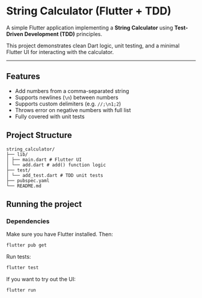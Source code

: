 # String Calculator (Flutter + TDD)

A simple Flutter application implementing a **String Calculator** using **Test-Driven Development (TDD)** principles.

This project demonstrates clean Dart logic, unit testing, and a minimal Flutter UI for interacting with the calculator.

---

## Features

- Add numbers from a comma-separated string
- Supports newlines (`\n`) between numbers
- Supports custom delimiters (e.g. `//;\n1;2`)
- Throws error on negative numbers with full list
- Fully covered with unit tests

## Project Structure

```
string_calculator/
├── lib/
│ ├── main.dart # Flutter UI
│ └── add.dart # add() function logic
├── test/
│ └── add_test.dart # TDD unit tests
├── pubspec.yaml
└── README.md
```

## Running the project

### Dependencies

Make sure you have Flutter installed. Then:
```bash
flutter pub get
```

Run tests:
```bash
flutter test
```

If you want to try out the UI:
```bash
flutter run
```
